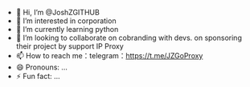 - 👋 Hi, I’m @JoshZGITHUB
- 👀 I’m interested in corporation
- 🌱 I’m currently learning python
- 💞️ I’m looking to collaborate on cobranding with devs. on sponsoring their project by support IP Proxy
- 📫 How to reach me：telegram：https://t.me/JZGoProxy
- 😄 Pronouns: ...
- ⚡ Fun fact: ...

<!---
JoshZGITHUB/JoshZGITHUB is a ✨ special ✨ repository because its `README.md` (this file) appears on your GitHub profile.
You can click the Preview link to take a look at your changes.
--->
